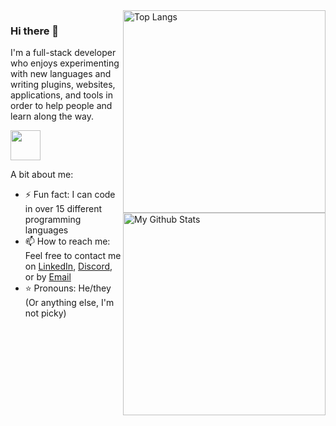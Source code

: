 
<img align="right" src="https://github-readme-stats-programmer2514.vercel.app/api/top-langs/?username=programmer2514&langs_count=6&theme=transparent&layout=compact" alt="Top Langs" width="324"/>

### Hi there 👋
I'm a full-stack developer who enjoys experimenting with new languages and writing plugins, websites, applications, and tools in order to help people and learn along the way.

[<img width="48" src="https://user-images.githubusercontent.com/43104632/206700432-5f75c05d-7306-493b-9b1e-83fcefc3eb27.png" />](https://www.credly.com/badges/b8705b41-adac-412b-8680-83e3ffaaf995/public_url)

<img align="right" src="https://github-readme-stats-programmer2514.vercel.app/api?username=programmer2514&theme=transparent&hide_rank=true&custom_title=GitHub+Stats&hide=contribs&show_icons=true" alt="My Github Stats" width="324"/>

A bit about me:
- ⚡ Fun fact: I can code in over 15 different programming languages
- 📫 How to reach me: Feel free to contact me on [LinkedIn](https://www.linkedin.com/in/benjaminjpryor), [Discord](https://discord.com/users/563652755814875146/), or by [Email](https://mailhide.io/e/kHCbTHeA)
- ⭐ Pronouns: He/they (Or anything else, I'm not picky)
